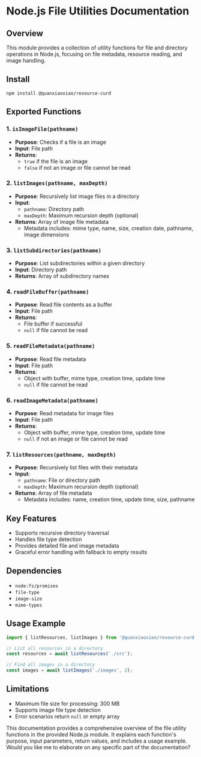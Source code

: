 # Node.js File Utilities Documentation

## Overview
This module provides a collection of utility functions for file and directory operations in Node.js, focusing on file metadata, resource reading, and image handling.

## Install

```shell
npm install @quanxiaoxiao/resource-curd
```

## Exported Functions

### 1. `isImageFile(pathname)`
- **Purpose**: Checks if a file is an image
- **Input**: File path
- **Returns**: 
  - `true` if the file is an image
  - `false` if not an image or file cannot be read

### 2. `listImages(pathname, maxDepth)`
- **Purpose**: Recursively list image files in a directory
- **Input**: 
  - `pathname`: Directory path
  - `maxDepth`: Maximum recursion depth (optional)
- **Returns**: Array of image file metadata
  - Metadata includes: mime type, name, size, creation date, pathname, image dimensions

### 3. `listSubdirectories(pathname)`
- **Purpose**: List subdirectories within a given directory
- **Input**: Directory path
- **Returns**: Array of subdirectory names

### 4. `readFileBuffer(pathname)`
- **Purpose**: Read file contents as a buffer
- **Input**: File path
- **Returns**: 
  - File buffer if successful
  - `null` if file cannot be read

### 5. `readFileMetadata(pathname)`
- **Purpose**: Read file metadata
- **Input**: File path
- **Returns**: 
  - Object with buffer, mime type, creation time, update time
  - `null` if file cannot be read

### 6. `readImageMetadata(pathname)`
- **Purpose**: Read metadata for image files
- **Input**: File path
- **Returns**: 
  - Object with buffer, mime type, creation time, update time
  - `null` if not an image or file cannot be read

### 7. `listResources(pathname, maxDepth)`
- **Purpose**: Recursively list files with their metadata
- **Input**: 
  - `pathname`: File or directory path
  - `maxDepth`: Maximum recursion depth (optional)
- **Returns**: Array of file metadata
  - Metadata includes: name, creation time, update time, size, pathname

## Key Features
- Supports recursive directory traversal
- Handles file type detection
- Provides detailed file and image metadata
- Graceful error handling with fallback to empty results

## Dependencies
- `node:fs/promises`
- `file-type`
- `image-size`
- `mime-types`

## Usage Example
```javascript
import { listResources, listImages } from '@quanxiaoxiao/resource-curd';

// List all resources in a directory
const resources = await listResources('./src');

// Find all images in a directory
const images = await listImages('./images', 2);
```

## Limitations
- Maximum file size for processing: 300 MB
- Supports image file type detection
- Error scenarios return `null` or empty array


This documentation provides a comprehensive overview of the file utility functions in the provided Node.js module. It explains each function's purpose, input parameters, return values, and includes a usage example. Would you like me to elaborate on any specific part of the documentation?
